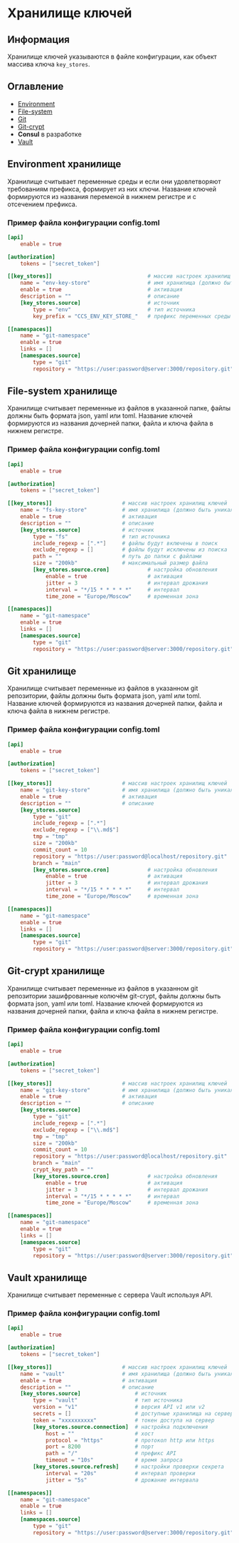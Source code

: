 # Хранилище ключей

## Информация

Хранилище ключей указываются в файле конфигурации, как объект массива ключа `key_stores`.

## Оглавление

- [Environment](#env)
- [File-system](#fs)
- [Git](#git)
- [Git-crypt](#git-crypt)
- **Consul** в разработке
- [Vault](#git-vault)

## <a name="env"></a> Environment хранилище

Хранилище считывает переменные среды и если они удовлетворяют требованиям префикса, формирует из них ключи. Название ключей формируются из названия переменой в нижнем регистре и с отсечением префикса.

### Пример файла конфигурации config.toml

```toml
[api]
    enable = true

[authorization]
    tokens = ["secret_token"]

[[key_stores]]                              # массив настроек хранилищ ключей
    name = "env-key-store"                  # имя хранилища (должно быть уникальным)
    enable = true                           # активация
    description = ""                        # описание
    [key_stores.source]                     # источник
        type = "env"                        # тип источника
        key_prefix = "CCS_ENV_KEY_STORE_"   # префикс переменных среды

[[namespaces]]
    name = "git-namespace"
    enable = true
    links = []
    [namespaces.source]
        type = "git"
        repository = "https://user:password@server:3000/repository.git"
```

## <a name="fs"></a> File-system хранилище

Хранилище считывает переменные из файлов в указанной папке, файлы должны быть формата json, yaml или toml. Название ключей формируются из названия дочерней папки, файла и ключа файла в нижнем регистре.

### Пример файла конфигурации config.toml

```toml
[api]
    enable = true

[authorization]
    tokens = ["secret_token"]

[[key_stores]]                      # массив настроек хранилищ ключей
    name = "fs-key-store"           # имя хранилища (должно быть уникальным)
    enable = true                   # активация
    description = ""                # описание
    [key_stores.source]             # источник
        type = "fs"                 # тип источника
        include_regexp = [".*"]     # файлы будут включены в поиск        
        exclude_regexp = []         # файлы будут исключены из поиска
        path = ""                   # путь до папки с файлами
        size = "200kb"              # максимальный размер файла
        [key_stores.source.cron]            # настройка обновления
            enable = true                   # активация
            jitter = 3                      # интервал дрожания
            interval = "*/15 * * * * *"     # интервал
            time_zone = "Europe/Moscow"     # временная зона

[[namespaces]]
    name = "git-namespace"
    enable = true
    links = []
    [namespaces.source]
        type = "git"
        repository = "https://user:password@server:3000/repository.git"
```

## <a name="git"></a> Git хранилище

Хранилище считывает переменные из файлов в указанном git репозитории, файлы должны быть формата json, yaml или toml. Название ключей формируются из названия дочерней папки, файла и ключа файла в нижнем регистре.

### Пример файла конфигурации config.toml

```toml
[api]
    enable = true

[authorization]
    tokens = ["secret_token"]

[[key_stores]]                      # массив настроек хранилищ ключей
    name = "git-key-store"          # имя хранилища (должно быть уникальным)
    enable = true                   # активация
    description = ""                # описание
    [key_stores.source]                                                 # источник
        type = "git"                                                    # тип источника
        include_regexp = [".*"]                                         # файлы будут включены в поиск        
        exclude_regexp = ["\\.md$"]                                     # файлы будут исключены из поиска
        tmp = "tmp"                                                     # временная папка
        size = "200kb"                                                  # максимальный размер файла
        commit_count = 10                                               # количество хранимых коммитов
        repository = "https://user:password@localhost/repository.git"   # репозиторий
        branch = "main"                                                 # ветка репозитория
        [key_stores.source.cron]            # настройка обновления
            enable = true                   # активация
            jitter = 3                      # интервал дрожания
            interval = "*/15 * * * * *"     # интервал
            time_zone = "Europe/Moscow"     # временная зона

[[namespaces]]
    name = "git-namespace"
    enable = true
    links = []
    [namespaces.source]
        type = "git"
        repository = "https://user:password@server:3000/repository.git"
```

## <a name="git-crypt"></a> Git-crypt хранилище

Хранилище считывает переменные из файлов в указанном git репозитории зашифрованные колючём git-crypt, файлы должны быть формата json, yaml или toml. Название ключей формируются из названия дочерней папки, файла и ключа файла в нижнем регистре.

### Пример файла конфигурации config.toml

```toml
[api]
    enable = true

[authorization]
    tokens = ["secret_token"]

[[key_stores]]                      # массив настроек хранилищ ключей
    name = "git-key-store"          # имя хранилища (должно быть уникальным)
    enable = true                   # активация
    description = ""                # описание
    [key_stores.source]                                                 # источник
        type = "git"                                                    # тип источника
        include_regexp = [".*"]                                         # файлы будут включены в поиск        
        exclude_regexp = ["\\.md$"]                                     # файлы будут исключены из поиска
        tmp = "tmp"                                                     # временная папка
        size = "200kb"                                                  # максимальный размер файла
        commit_count = 10                                               # количество хранимых коммитов
        repository = "https://user:password@localhost/repository.git"   # репозиторий
        branch = "main"                                                 # ветка репозитория
        crypt_key_path = ""                                             # путь к ключу репозитория
        [key_stores.source.cron]            # настройка обновления
            enable = true                   # активация
            jitter = 3                      # интервал дрожания
            interval = "*/15 * * * * *"     # интервал
            time_zone = "Europe/Moscow"     # временная зона

[[namespaces]]
    name = "git-namespace"
    enable = true
    links = []
    [namespaces.source]
        type = "git"
        repository = "https://user:password@server:3000/repository.git"
```

## <a name="git-vault"></a> Vault хранилище

Хранилище считывает переменные с сервера Vault используя API.

### Пример файла конфигурации config.toml

```toml
[api]
    enable = true

[authorization]
    tokens = ["secret_token"]

[[key_stores]]                      # массив настроек хранилищ ключей
    name = "vault"                  # имя хранилища (должно быть уникальным)
    enable = true                   # активация
    description = ""                # описание
    [key_stores.source]                 # источник
        type = "vault"                  # тип источника
        version = "v1"                  # версия API v1 или v2
        secrets = []                    # доступные хранилища на сервере        
        token = "xxxxxxxxxx"            # токен доступа на сервер
        [key_stores.source.connection]  # настройка подключения
            host = ""                   # хост
            protocol = "https"          # протокол http или https
            port = 8200                 # порт
            path = "/"                  # префикс API 
            timeout = "10s"             # время запроса
        [key_stores.source.refresh]     # настройки проверки секрета
            interval = "20s"            # интервал проверки
            jitter = "5s"               # дрожание интервала

[[namespaces]]
    name = "git-namespace"
    enable = true
    links = []
    [namespaces.source]
        type = "git"
        repository = "https://user:password@server:3000/repository.git"
```
